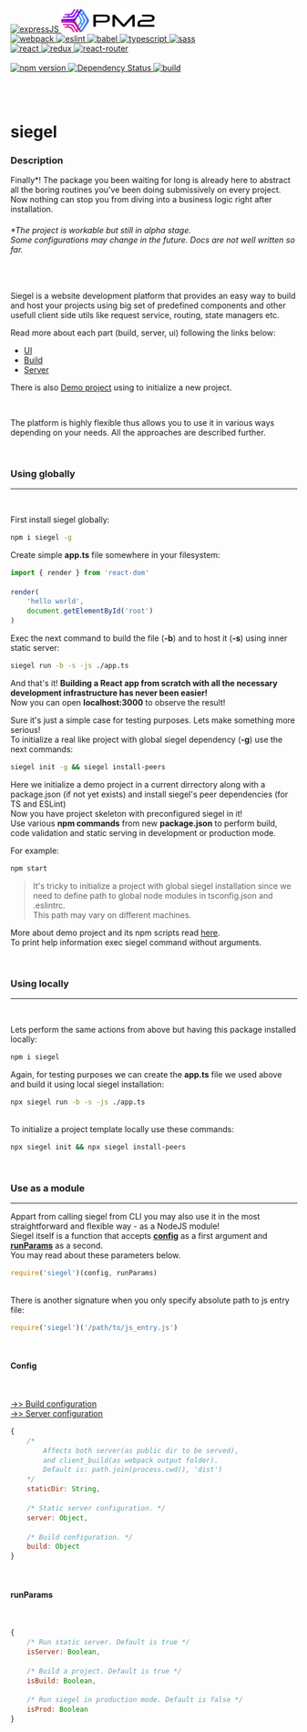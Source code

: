 [comment]: # (TODO: Router children's Layout)
[comment]: # (TODO: Fetch module last error)
[comment]: # (TODO: Component refApi)


<div>
    <a href='https://expressjs.com' target='_blank'>
        <img height='30' src='https://intuz-site.imgix.net/uploads/express.svg' alt='expressJS' />
    </a>
    <a href='https://pm2.io' target='_blank'>
        <img height='40' src='https://raw.githubusercontent.com/Unitech/pm2/development/pres/pm2-v4.png' alt='pm2' />
    </a>
    <br />
    <a href='https://webpack.js.org' target='_blank'>
        <img height='50' src='https://webpack.js.org/assets/icon-square-big.svg' alt='webpack'>
    </a>
    <a href='https://eslint.org' target='_blank'>
        <img height='50' src='https://cdn.worldvectorlogo.com/logos/eslint.svg' alt='eslint'>
    </a>
    <a href='https://babeljs.io' target='_blank'>
        <img height='50' src='https://rawgit.com/babel/logo/master/babel.svg' alt='babel'>
    </a>
    <a href='https://www.typescriptlang.org' target='_blank'>
        <img height='50' src='https://upload.wikimedia.org/wikipedia/commons/thumb/4/4c/Typescript_logo_2020.svg/512px-Typescript_logo_2020.svg.png' alt='typescript'>
    </a>
    <a href='https://sass-lang.com' target='_blank'>
        <img height='50' src='https://worldvectorlogo.com/logos/sass-1.svg' alt='sass'>
    </a>
    <br />
    <a href='https://reactjs.org' target='_blank'>
        <img height='50' src='https://upload.wikimedia.org/wikipedia/commons/a/a7/React-icon.svg' alt='react' />
    </a>
    <a href='https://redux.js.org' target='_blank'>
        <img height='50' src='https://redux.js.org/img/redux.svg' alt='redux' />
    </a>
    <a href='https://reactrouter.com' target='_blank'>
        <img height='40' src='https://seeklogo.com/images/R/react-router-logo-AB5BFB638F-seeklogo.com.png' alt='react-router' />
    </a>
</div>
<br />
<a href='https://badge.fury.io/js/siegel' target='_blank'>
    <img src='https://badge.fury.io/js/siegel.svg' alt='npm version' />
</a>

<a href='https://david-dm.org/cybercookie/siegel' target='_blank'>
    <img src='https://david-dm.org/cybercookie/siegel.svg' alt='Dependency Status' />
</a>

<a href="">
    <img src='https://github.com/cybercookie/siegel/workflows/build/badge.svg' alt='build' />
</a>

<br /><br />
<h1>siegel</h1>


<h3>Description</h3>
<p>
    Finally*! The package you been waiting for long is already here to abstract all the boring routines you've been doing submissively on every project.<br />
    Now nothing can stop you from diving into a business logic right after installation.
</p>
<h6>
    *The project is workable but still in alpha stage.<br />
    Some configurations may change in the future. Docs are not well written so far.
</h6><br />

Siegel is a website development platform that provides an easy way to build and host your projects using big set of predefined components and other usefull client side utils like request service, routing, state managers etc.

Read more about each part (build, server, ui) following the links below:
- [UI](https://github.com/CyberCookie/siegel/tree/master/client_core)
- [Build](https://github.com/CyberCookie/siegel/tree/master/src/client_build)
- [Server](https://github.com/CyberCookie/siegel/tree/master/src/server)

There is also [Demo project](https://github.com/CyberCookie/siegel/tree/master/demo_app) using to initialize a new project.

<br />

The platform is highly flexible thus allows you to use it in various ways depending on your needs.
All the approaches are described further.


<br />
<h3>Using globally</h3><hr /><br />

First install siegel globally:

```sh
npm i siegel -g
```

Create simple <b>app.ts</b> file somewhere in your filesystem:

```ts
import { render } from 'react-dom'

render(
    'hello world',
    document.getElementById('root')
)
```

Exec the next command to build the file (<b>-b</b>) and to host it (<b>-s</b>) using inner static server:

```sh
siegel run -b -s -js ./app.ts
```

And that's it! <b>Building a React app from scratch with all the necessary development infrastructure has never been easier!</b><br />
Now you can open <b>localhost:3000</b> to observe the result!<br />


Sure it's just a simple case for testing purposes. Lets make something more serious!<br />
To initialize a real like project with global siegel dependency (<b>-g</b>) use the next commands:

```sh
siegel init -g && siegel install-peers
```

Here we initialize a demo project in a current dirrectory along with a package.json (if not yet exists) and
install siegel's peer dependencies (for TS and ESLint)<br />
Now you have project skeleton with preconfigured siegel in it!<br />
Use various <b>npm commands</b> from new <b>package.json</b> to perform build, code validation and static serving in development or production mode.<br />

For example:

```sh
npm start
```

> It's tricky to initialize a project with global siegel installation since we need to define path to global node modules in tsconfig.json and .eslintrc.<br />
> This path may vary on different machines.

More about demo project and its npm scripts read [here](https://github.com/CyberCookie/siegel/tree/master/demo_app).<br />
To print help information exec siegel command without arguments.


<br />
<h3>Using locally</h3><hr /><br />

Lets perform the same actions from above but having this package installed locally:<br />

```sh
npm i siegel
```

Again, for testing purposes we can create the <b>app.ts</b> file we used above and build it using local siegel installation:

```sh
npx siegel run -b -s -js ./app.ts
```

<br />
To initialize a project template locally use these commands:<br />

```sh
npx siegel init && npx siegel install-peers
```


<br />
<h3>Use as a module</h3><hr />

<p>
    Appart from calling siegel from CLI you may also use it in the most straightforward and flexible way - as a NodeJS module!<br />
    Siegel itself is a function that accepts <b><a href='#config'>config</a></b> as a first argument and <b><a href='#runParams'>runParams</a></b> as a second.<br />
    You may read about these parameters below.
</p>


```js
require('siegel')(config, runParams)
```


<br />
There is another signature when you only specify absolute path to js entry file:<br />

```js
require('siegel')('/path/to/js_entry.js')
```


<br />
<h4>
    <a id='config'>Config</a>
</h4>
<br />

[->> Build configuration](https://github.com/CyberCookie/siegel/tree/master/src/client_build)<br />
[->> Server configuration](https://github.com/CyberCookie/siegel/tree/master/src/server)

```js
{   
    /*
        Affects both server(as public dir to be served),
        and client_build(as webpack output folder).
        Default is: path.join(process.cwd(), 'dist')
    */
    staticDir: String,

    /* Static server configuration. */
    server: Object,

    /* Build configuration. */
    build: Object
}
```

<br />
<h4>
    <a id='runParams'>runParams</a>
</h4>
<br />

```js
{   
    /* Run static server. Default is true */
    isServer: Boolean,

    /* Build a project. Default is true */
    isBuild: Boolean,

    /* Run siegel in production mode. Default is false */
    isProd: Boolean
}
```